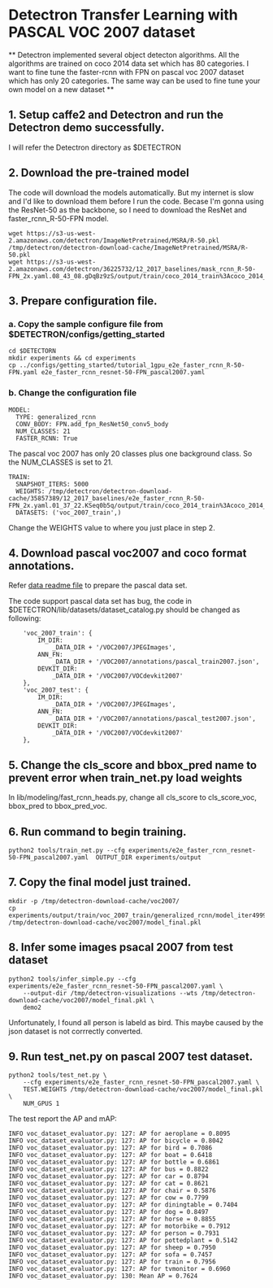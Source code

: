 # Detectron Transfer Learning with PASCAL VOC 2007 dataset

** Detectron implemented  several object detecton algorithms. All the algorithms are trained on coco 2014 data set which has 80 categories. I want to fine tune the faster-rcnn with FPN on pascal voc 2007 dataset which has only 20 categories. The same way can be used to fine tune your own model on a new dataset **

## 1. Setup caffe2 and Detectron and run the Detectron demo successfully.
I will refer the Detectron directory as $DETECTRON

## 2. Download the pre-trained model
The code will download the models automatically. But my internet is slow and I'd like to download them before I run the code.
Becase I'm gonna using the ResNet-50 as the backbone, so I need to download the ResNet and faster_rcnn_R-50-FPN model.
```
wget https://s3-us-west-2.amazonaws.com/detectron/ImageNetPretrained/MSRA/R-50.pkl /tmp/detectron/detectron-download-cache/ImageNetPretrained/MSRA/R-50.pkl
wget https://s3-us-west-2.amazonaws.com/detectron/36225732/12_2017_baselines/mask_rcnn_R-50-FPN_2x.yaml.08_43_08.gDqBz9zS/output/train/coco_2014_train%3Acoco_2014_valminusminival/generalized_rcnn/model_final.pkl
```

## 3. Prepare configuration file.
### a. Copy the sample configure file from $DETECTRON/configs/getting_started
```
cd $DETECTORN
mkdir experiments && cd experiments
cp ../configs/getting_started/tutorial_1gpu_e2e_faster_rcnn_R-50-FPN.yaml e2e_faster_rcnn_resnet-50-FPN_pascal2007.yaml
```
### b. Change the configuration file
```
MODEL:
  TYPE: generalized_rcnn
  CONV_BODY: FPN.add_fpn_ResNet50_conv5_body
  NUM_CLASSES: 21
  FASTER_RCNN: True
```
The pascal voc 2007 has only 20 classes plus one background class. So the NUM_CLASSES is set to 21.

```
TRAIN:
  SNAPSHOT_ITERS: 5000
  WEIGHTS: /tmp/detectron/detectron-download-cache/35857389/12_2017_baselines/e2e_faster_rcnn_R-50-FPN_2x.yaml.01_37_22.KSeq0b5q/output/train/coco_2014_train%3Acoco_2014_valminusminival/generalized_rcnn/model_final.pkl
  DATASETS: ('voc_2007_train',)
```
Change the WEIGHTS value to where you just place in step 2.

## 4. Download pascal voc2007 and coco format annotations.
Refer [data readme file](https://github.com/facebookresearch/Detectron/blob/master/lib/datasets/data/README.md) to prepare the pascal data set.

The code support pascal data set has bug, the code in $DETECTRON/lib/datasets/dataset_catalog.py should be changed as following:
```
    'voc_2007_train': {
        IM_DIR:
            _DATA_DIR + '/VOC2007/JPEGImages',
        ANN_FN:
            _DATA_DIR + '/VOC2007/annotations/pascal_train2007.json',
        DEVKIT_DIR:
            _DATA_DIR + '/VOC2007/VOCdevkit2007'
    },
    'voc_2007_test': {
        IM_DIR:
            _DATA_DIR + '/VOC2007/JPEGImages',
        ANN_FN:
            _DATA_DIR + '/VOC2007/annotations/pascal_test2007.json',
        DEVKIT_DIR:
            _DATA_DIR + '/VOC2007/VOCdevkit2007'
    },

```

## 5. Change the cls_score and bbox_pred name to prevent error when train_net.py load weights
In lib/modeling/fast_rcnn_heads.py, change all cls_score to cls_score_voc, bbox_pred to bbox_pred_voc.

## 6. Run command to begin training.
```
python2 tools/train_net.py --cfg experiments/e2e_faster_rcnn_resnet-50-FPN_pascal2007.yaml  OUTPUT_DIR experiments/output
```

## 7. Copy the final model just trained.
```
mkdir -p /tmp/detectron-download-cache/voc2007/
cp experiments/output/train/voc_2007_train/generalized_rcnn/model_iter49999.pkl /tmp/detectron-download-cache/voc2007/model_final.pkl

```
## 8. Infer some images psacal 2007 from test dataset
```
python2 tools/infer_simple.py --cfg experiments/e2e_faster_rcnn_resnet-50-FPN_pascal2007.yaml \
    --output-dir /tmp/detectron-visualizations --wts /tmp/detectron-download-cache/voc2007/model_final.pkl \
    demo2
```
Unfortunately, I found all person is labeld as bird. This maybe caused by the json dataset is not corrrectly converted.

## 9. Run test_net.py on pascal 2007 test dataset.
```
python2 tools/test_net.py \
    --cfg experiments/e2e_faster_rcnn_resnet-50-FPN_pascal2007.yaml \
    TEST.WEIGHTS /tmp/detectron-download-cache/voc2007/model_final.pkl \
    NUM_GPUS 1
```
The test report the AP and mAP:
```
INFO voc_dataset_evaluator.py: 127: AP for aeroplane = 0.8095
INFO voc_dataset_evaluator.py: 127: AP for bicycle = 0.8042
INFO voc_dataset_evaluator.py: 127: AP for bird = 0.7086
INFO voc_dataset_evaluator.py: 127: AP for boat = 0.6418
INFO voc_dataset_evaluator.py: 127: AP for bottle = 0.6861
INFO voc_dataset_evaluator.py: 127: AP for bus = 0.8822
INFO voc_dataset_evaluator.py: 127: AP for car = 0.8794
INFO voc_dataset_evaluator.py: 127: AP for cat = 0.8621
INFO voc_dataset_evaluator.py: 127: AP for chair = 0.5876
INFO voc_dataset_evaluator.py: 127: AP for cow = 0.7799
INFO voc_dataset_evaluator.py: 127: AP for diningtable = 0.7404
INFO voc_dataset_evaluator.py: 127: AP for dog = 0.8497
INFO voc_dataset_evaluator.py: 127: AP for horse = 0.8855
INFO voc_dataset_evaluator.py: 127: AP for motorbike = 0.7912
INFO voc_dataset_evaluator.py: 127: AP for person = 0.7931
INFO voc_dataset_evaluator.py: 127: AP for pottedplant = 0.5142
INFO voc_dataset_evaluator.py: 127: AP for sheep = 0.7950
INFO voc_dataset_evaluator.py: 127: AP for sofa = 0.7457
INFO voc_dataset_evaluator.py: 127: AP for train = 0.7956
INFO voc_dataset_evaluator.py: 127: AP for tvmonitor = 0.6960
INFO voc_dataset_evaluator.py: 130: Mean AP = 0.7624

```
 